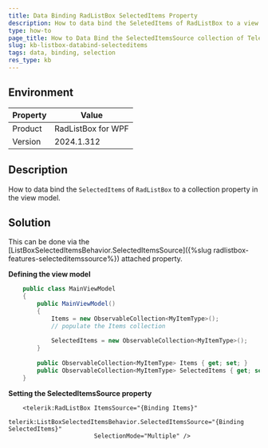 ```yaml
---
title: Data Binding RadListBox SelectedItems Property
description: How to data bind the SeletedItems of RadListBox to a view model collection.
type: how-to
page_title: How to Data Bind the SelectedItemsSource collection of Telerik ListBox
slug: kb-listbox-databind-selecteditems
tags: data, binding, selection
res_type: kb
---
```


## Environment

| Property | Value |
| --- | --- |
| Product | RadListBox for WPF |
| Version | 2024.1.312 |

## Description

How to data bind the `SelectedItems` of `RadListBox` to a collection property in the view model.

## Solution

This can be done via the [ListBoxSelectedItemsBehavior.SelectedItemsSource]({%slug radlistbox-features-selecteditemssource%}) attached property.

__Defining the view model__
```C#
	public class MainViewModel
	{
		public MainViewModel()
		{
			Items = new ObservableCollection<MyItemType>();
			// populate the Items collection
			
			SelectedItems = new ObservableCollection<MyItemType>();
		}
	  
		public ObservableCollection<MyItemType> Items { get; set; }
		public ObservableCollection<MyItemType> SelectedItems { get; set; }  
	}
```

__Setting the SelectedItemsSource property__
```XAML
	<telerik:RadListBox ItemsSource="{Binding Items}"
						telerik:ListBoxSelectedItemsBehavior.SelectedItemsSource="{Binding SelectedItems}"
						SelectionMode="Multiple" />
```

